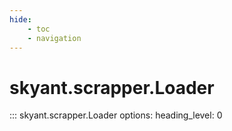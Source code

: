 ```yaml
---
hide:
    - toc
    - navigation
---
```


# skyant.scrapper.Loader


::: skyant.scrapper.Loader
    options:
        heading_level: 0

